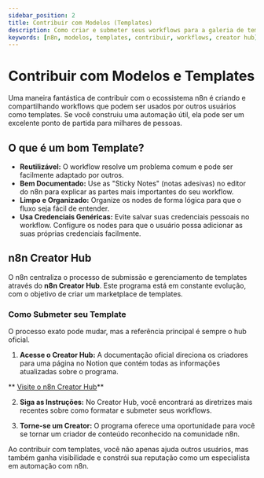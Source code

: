 ```yaml
---
sidebar_position: 2
title: Contribuir com Modelos (Templates)
description: Como criar e submeter seus workflows para a galeria de templates oficial do n8n.
keywords: [n8n, modelos, templates, contribuir, workflows, creator hub]
---
```


# Contribuir com Modelos e Templates

Uma maneira fantástica de contribuir com o ecossistema n8n é criando e compartilhando workflows que podem ser usados por outros usuários como templates. Se você construiu uma automação útil, ela pode ser um excelente ponto de partida para milhares de pessoas.

## O que é um bom Template?

- **Reutilizável:** O workflow resolve um problema comum e pode ser facilmente adaptado por outros.
- **Bem Documentado:** Use as "Sticky Notes" (notas adesivas) no editor do n8n para explicar as partes mais importantes do seu workflow.
- **Limpo e Organizado:** Organize os nodes de forma lógica para que o fluxo seja fácil de entender.
- **Usa Credenciais Genéricas:** Evite salvar suas credenciais pessoais no workflow. Configure os nodes para que o usuário possa adicionar as suas próprias credenciais facilmente.

## n8n Creator Hub

O n8n centraliza o processo de submissão e gerenciamento de templates através do **n8n Creator Hub**. Este programa está em constante evolução, com o objetivo de criar um marketplace de templates.

### Como Submeter seu Template

O processo exato pode mudar, mas a referência principal é sempre o hub oficial.

1. **Acesse o Creator Hub:** A documentação oficial direciona os criadores para uma página no Notion que contém todas as informações atualizadas sobre o programa.

** [Visite o n8n Creator Hub](https://www.notion.so/n8n/n8n-Creator-hub-7bd2cbe0fce0449198ecb23ff4a2f76f)**

2. **Siga as Instruções:** No Creator Hub, você encontrará as diretrizes mais recentes sobre como formatar e submeter seus workflows.

3. **Torne-se um Creator:** O programa oferece uma oportunidade para você se tornar um criador de conteúdo reconhecido na comunidade n8n.

Ao contribuir com templates, você não apenas ajuda outros usuários, mas também ganha visibilidade e constrói sua reputação como um especialista em automação com n8n.
